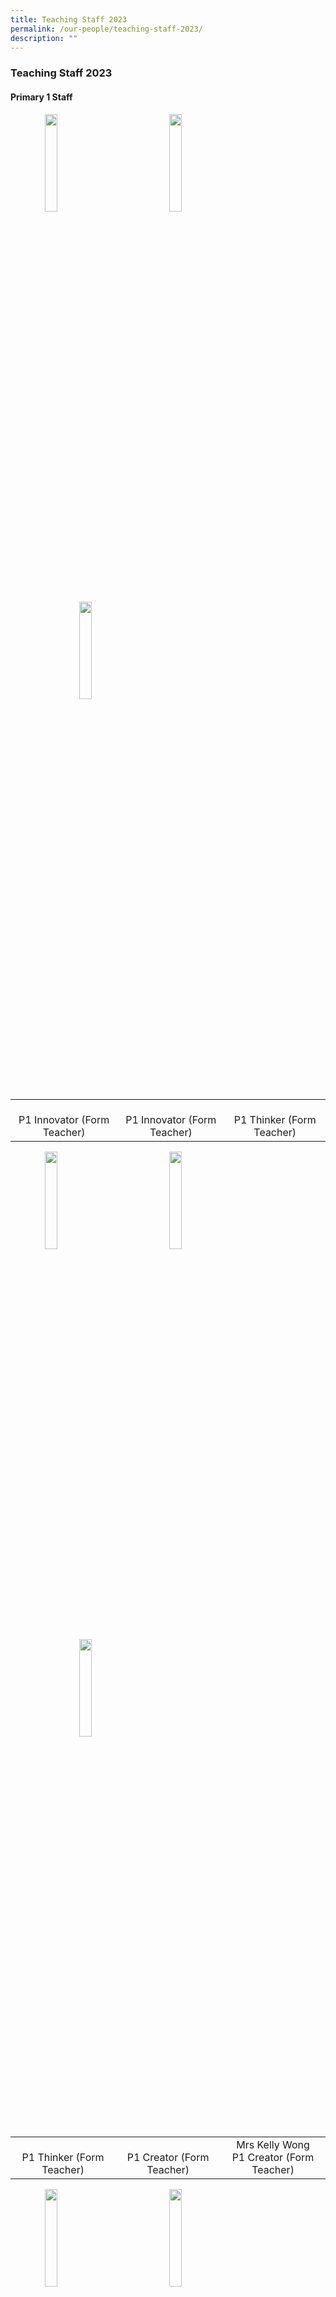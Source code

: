 ```yaml
---
title: Teaching Staff 2023
permalink: /our-people/teaching-staff-2023/
description: ""
---
```

### **Teaching Staff 2023**

#### **Primary 1 Staff**
<img src="/images/p1staff1.jpg" style="width:20%;margin-left:55px;" align = "left">
<img src="/images/p1staff2.jpg" style="width:20%;margin-left:95px;" align = "left">
<img src="/images/p1staff3.jpg" style="width:20%;margin-left:110px;" align = "left">

<br clear="left">

|  |  |  |
|:---:|:---:|:---:|
| <br>P1 Innovator (Form Teacher) | <br>P1 Innovator (Form Teacher) | <br>P1 Thinker (Form Teacher) |

<img src="/images/p1staff4.jpg" style="width:20%;margin-left:55px;" align = "left">
<img src="/images/p1staff5.jpg" style="width:20%;margin-left:95px;" align = "left">
<img src="/images/p1staff6.jpg" style="width:20%;margin-left:110px;" align = "left">

<br clear="left">

|  |  |  |
|:---:|:---:|:---:|
| <br>P1 Thinker (Form Teacher) | <br>P1 Creator (Form Teacher) | Mrs Kelly Wong<br>P1 Creator (Form Teacher) |

<img src="/images/p1staff7.jpg" style="width:20%;margin-left:55px;" align = "left">
<img src="/images/p1staff8.jpg" style="width:20%;margin-left:95px;" align = "left">
<img src="/images/p1staff9.jpg" style="width:20%;margin-left:110px;" align = "left">

<br clear="left">

|  |  |  |
|:---:|:---:|:---:|
| <br>P1 Reflector (Form teacher) | <br>P1 Reflector (Form teacher) | <br>P1 Inventor (Form Teacher) |

<img src="/images/p1staff10.jpg" style="width:20%;margin-left:55px;" align = "left">
<img src="/images/p1staff11.jpg" style="width:20%;margin-left:95px;" align = "left">
<img src="/images/p1staff12.jpg" style="width:20%;margin-left:110px;" align = "left">

<br clear="left">

|  |  |  |
|:---:|:---:|:---:|
| <br>P1 Inventor (Form Teacher) | <br>P1 Inquirer (Form-Teacher) | <br>P1 Inquirer (From Teacher) |

<img src="/images/p1staff13.jpg" style="width:20%;margin-left:55px;" align = "left">
<img src="/images/p1staff14.jpg" style="width:20%;margin-left:95px;" align = "left">
<img src="/images/p1staff15.jpg" style="width:20%;margin-left:110px;" align = "left">

<br clear="left">

|  |  |  |
|:---:|:---:|:---:|
| <br>P1 Explorer (Form Teacher) | <br>P1 Explorer (Form Teacher) | <br>P1 Discoverer (Form Teacher) |

<img src="/images/p1staff16.jpg" style="width:20%;margin-left:55px;" align = "left">

<br clear="left">

|  |
|:---:|
| [yeo\_puay\_koon\_alice@schools.gov.sg](mailto:tan_rachel@schools.gov.sg) <br>P1 Discoverer(Form Teacher) |

#### **Primary 2 Staff**
<img src="/images/p2staff.jpg" style="width:20%;margin-left:55px;" align = "left">
<img src="/images/p2staff.jpg" style="width:20%;margin-left:95px;" align = "left">
<img src="/images/p2staff.jpg" style="width:20%;margin-left:110px;" align = "left">

<br clear="left">

|  |  |  |
|:---:|:---:|:---:|
| <br> | <br> | <br> |

<img src="/images/p2staff.jpg" style="width:20%;margin-left:55px;" align = "left">
<img src="/images/p2staff.jpg" style="width:20%;margin-left:95px;" align = "left">
<img src="/images/p2staff.jpg" style="width:20%;margin-left:110px;" align = "left">

<br clear="left">

|  |  |  |
|:---:|:---:|:---:|
| <br> | <br> | <br> |

<img src="/images/p2staff.jpg" style="width:20%;margin-left:55px;" align = "left">
<img src="/images/p2staff.jpg" style="width:20%;margin-left:95px;" align = "left">
<img src="/images/p2staff.jpg" style="width:20%;margin-left:110px;" align = "left">

<br clear="left">

|  |  |  |
|:---:|:---:|:---:|
| <br> | <br> | <br> |

<img src="/images/p2staff.jpg" style="width:20%;margin-left:55px;" align = "left">
<img src="/images/p2staff.jpg" style="width:20%;margin-left:95px;" align = "left">
<img src="/images/p2staff.jpg" style="width:20%;margin-left:110px;" align = "left">

<br clear="left">

|  |  |  |
|:---:|:---:|:---:|
| <br> | <br> | <br> |

<img src="/images/p2staff.jpg" style="width:20%;margin-left:55px;" align = "left">
<img src="/images/p2staff.jpg" style="width:20%;margin-left:95px;" align = "left">
<img src="/images/p2staff.jpg" style="width:20%;margin-left:110px;" align = "left">

<br clear="left">

|  |  |  |
|:---:|:---:|:---:|
| <br> | <br> | <br> |

#### **Primary 3 Staff**
<img src="/images/p3staff.jpg" style="width:20%;margin-left:55px;" align = "left">
<img src="/images/p3staff.jpg" style="width:20%;margin-left:95px;" align = "left">
<img src="/images/p3staff.jpg" style="width:20%;margin-left:110px;" align = "left">

<br clear="left">

|  |  |  |
|:---:|:---:|:---:|
| <br> | <br> | <br> |

<img src="/images/p3staff.jpg" style="width:20%;margin-left:55px;" align = "left">
<img src="/images/p3staff.jpg" style="width:20%;margin-left:95px;" align = "left">
<img src="/images/p3staff.jpg" style="width:20%;margin-left:110px;" align = "left">

<br clear="left">

|  |  |  |
|:---:|:---:|:---:|
| <br> | <br> | <br> |

<img src="/images/p3staff.jpg" style="width:20%;margin-left:55px;" align = "left">
<img src="/images/p3staff.jpg" style="width:20%;margin-left:95px;" align = "left">
<img src="/images/p3staff.jpg" style="width:20%;margin-left:110px;" align = "left">

<br clear="left">

|  |  |  |
|:---:|:---:|:---:|
| <br> | <br> | <br> |

<img src="/images/p3staff.jpg" style="width:20%;margin-left:55px;" align = "left">
<img src="/images/p3staff.jpg" style="width:20%;margin-left:95px;" align = "left">
<img src="/images/p3staff.jpg" style="width:20%;margin-left:110px;" align = "left">

<br clear="left">

|  |  |  |
|:---:|:---:|:---:|
| <br> | <br> | <br> |

<img src="/images/p3staff.jpg" style="width:20%;margin-left:55px;" align = "left">
<img src="/images/p3staff.jpg" style="width:20%;margin-left:95px;" align = "left">
<img src="/images/p3staff.jpg" style="width:20%;margin-left:110px;" align = "left">

<br clear="left">

|  |  |  |
|:---:|:---:|:---:|
| <br> | <br> | <br> |

#### **Primary 4 Staff**
<img src="/images/p4staff.jpg" style="width:20%;margin-left:55px;" align = "left">
<img src="/images/p4staff.jpg" style="width:20%;margin-left:95px;" align = "left">
<img src="/images/p4staff.jpg" style="width:20%;margin-left:110px;" align = "left">

<br clear="left">

|  |  |  |
|:---:|:---:|:---:|
| <br> | <br> | <br> |

<img src="/images/p4staff.jpg" style="width:20%;margin-left:55px;" align = "left">
<img src="/images/p4staff.jpg" style="width:20%;margin-left:95px;" align = "left">
<img src="/images/p4staff.jpg" style="width:20%;margin-left:110px;" align = "left">

<br clear="left">

|  |  |  |
|:---:|:---:|:---:|
| <br> | <br> | <br> |

<img src="/images/p4staff.jpg" style="width:20%;margin-left:55px;" align = "left">
<img src="/images/p4staff.jpg" style="width:20%;margin-left:95px;" align = "left">
<img src="/images/p4staff.jpg" style="width:20%;margin-left:110px;" align = "left">

<br clear="left">

|  |  |  |
|:---:|:---:|:---:|
| <br> | <br> | <br> |

<img src="/images/p4staff.jpg" style="width:20%;margin-left:55px;" align = "left">
<img src="/images/p4staff.jpg" style="width:20%;margin-left:95px;" align = "left">
<img src="/images/p4staff.jpg" style="width:20%;margin-left:110px;" align = "left">

<br clear="left">

|  |  |  |
|:---:|:---:|:---:|
| <br> | <br> | <br> |

<img src="/images/p4staff.jpg" style="width:20%;margin-left:135px;" align = "left">
<img src="/images/p4staff.jpg" style="width:20%;margin-left:225px;" align = "left">

<br clear="left">

|  |  |
|:---:|:---:|
| <br> | <br> |

#### **Primary 5 Staff**
<img src="/images/p5staff.jpg" style="width:20%;margin-left:55px;" align = "left">
<img src="/images/p5staff.jpg" style="width:20%;margin-left:95px;" align = "left">
<img src="/images/p5staff.jpg" style="width:20%;margin-left:110px;" align = "left">

<br clear="left">

|  |  |  |
|:---:|:---:|:---:|
| <br> | <br> | <br> |

<img src="/images/p5staff.jpg" style="width:20%;margin-left:55px;" align = "left">
<img src="/images/p5staff.jpg" style="width:20%;margin-left:95px;" align = "left">
<img src="/images/p5staff.jpg" style="width:20%;margin-left:110px;" align = "left">

<br clear="left">

|  |  |  |
|:---:|:---:|:---:|
| <br> | <br> | <br> |

<img src="/images/p5staff.jpg" style="width:20%;margin-left:55px;" align = "left">
<img src="/images/p5staff.jpg" style="width:20%;margin-left:95px;" align = "left">
<img src="/images/p5staff.jpg" style="width:20%;margin-left:110px;" align = "left">

<br clear="left">

|  |  |  |
|:---:|:---:|:---:|
| <br> | <br> | <br> |

<img src="/images/p5staff.jpg" style="width:20%;margin-left:55px;" align = "left">
<img src="/images/p5staff.jpg" style="width:20%;margin-left:95px;" align = "left">
<img src="/images/p5staff.jpg" style="width:20%;margin-left:110px;" align = "left">

<br clear="left">

|  |  |  |
|:---:|:---:|:---:|
| <br> | <br> | <br> |

<img src="/images/p5staff.jpg" style="width:20%;margin-left:55px;" align = "left">
<img src="/images/p5staff.jpg" style="width:20%;margin-left:95px;" align = "left">
<img src="/images/p5staff.jpg" style="width:20%;margin-left:110px;" align = "left">

<br clear="left">

|  |  |  |
|:---:|:---:|:---:|
| <br> | <br> | <br> |

#### **Primary 6 Staff**
<img src="/images/p6staff.jpg" style="width:20%;margin-left:55px;" align = "left">
<img src="/images/p6staff.jpg" style="width:20%;margin-left:95px;" align = "left">
<img src="/images/p6staff.jpg" style="width:20%;margin-left:110px;" align = "left">

<br clear="left">

|  |  |  |
|:---:|:---:|:---:|
| <br> | <br> | <br> |

<img src="/images/p6staff.jpg" style="width:20%;margin-left:55px;" align = "left">
<img src="/images/p6staff.jpg" style="width:20%;margin-left:95px;" align = "left">
<img src="/images/p6staff.jpg" style="width:20%;margin-left:110px;" align = "left">

<br clear="left">

|  |  |  |
|:---:|:---:|:---:|
| <br> | <br> | <br> |

<img src="/images/p6staff.jpg" style="width:20%;margin-left:55px;" align = "left">
<img src="/images/p6staff.jpg" style="width:20%;margin-left:95px;" align = "left">
<img src="/images/p6staff.jpg" style="width:20%;margin-left:110px;" align = "left">

<br clear="left">

|  |  |  |
|:---:|:---:|:---:|
| <br> | <br> | <br> |

<img src="/images/p6staff.jpg" style="width:20%;margin-left:55px;" align = "left">
<img src="/images/p6staff.jpg" style="width:20%;margin-left:95px;" align = "left">
<img src="/images/p6staff.jpg" style="width:20%;margin-left:110px;" align = "left">

<br clear="left">

|  |  |  |
|:---:|:---:|:---:|
| <br> | <br> | <br> |

#### **Sen Officers**
<img src="/images/senofficer.jpg" style="width:20%;margin-left:55px;" align = "left">
<img src="/images/senofficer.jpg" style="width:20%;margin-left:95px;" align = "left">
<img src="/images/senofficer.jpg" style="width:20%;margin-left:110px;" align = "left">

<br clear="left">

|  |  |  |
|:---:|:---:|:---:|
|  |  |  |

<img src="/images/senofficer.jpg" style="width:20%;margin-left:55px;" align = "left">

<br clear="left">

|  |
|:---:|
|  |
